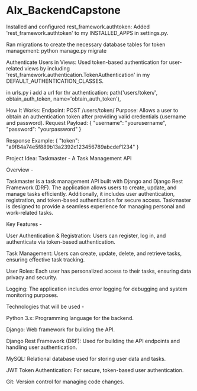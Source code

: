 # Alx_BackendCapstone

Installed and configured rest_framework.authtoken:
Added 'rest_framework.authtoken' to my INSTALLED_APPS in settings.py.

Ran migrations to create the necessary database tables for token management:
python manage.py migrate

Authenticate Users in Views: Used token-based authentication for user-related views by including 'rest_framework.authentication.TokenAuthentication' in my DEFAULT_AUTHENTICATION_CLASSES.

in urls.py i add a url for thr authentication:
path('users/token/', obtain_auth_token, name='obtain_auth_token'),

How It Works:
Endpoint: POST /users/token/
Purpose: Allows a user to obtain an authentication token after providing valid credentials (username and password).
Request Payload:
{
    "username": "yourusername",
    "password": "yourpassword"
}

Response Example:
{
    "token": "a9f84a74e5f889b13a2392c123456789abcdef1234"
}

Project Idea: Taskmaster - A Task Management API

Overview - 

Taskmaster is a task management API built with Django and Django Rest Framework (DRF). The application allows users to create, update, and manage tasks efficiently. Additionally, it includes user authentication, registration, and token-based authentication for secure access. Taskmaster is designed to provide a seamless experience for managing personal and work-related tasks.

Key Features -

User Authentication & Registration: Users can register, log in, and authenticate via token-based authentication.

Task Management: Users can create, update, delete, and retrieve tasks, ensuring effective task tracking.

User Roles: Each user has personalized access to their tasks, ensuring data privacy and security.

Logging: The application includes error logging for debugging and system monitoring purposes.

Technologies that will be used - 

Python 3.x: Programming language for the backend.

Django: Web framework for building the API.

Django Rest Framework (DRF): Used for building the API endpoints and handling user authentication.

MySQL: Relational database used for storing user data and tasks.

JWT Token Authentication: For secure, token-based user authentication.

Git: Version control for managing code changes.